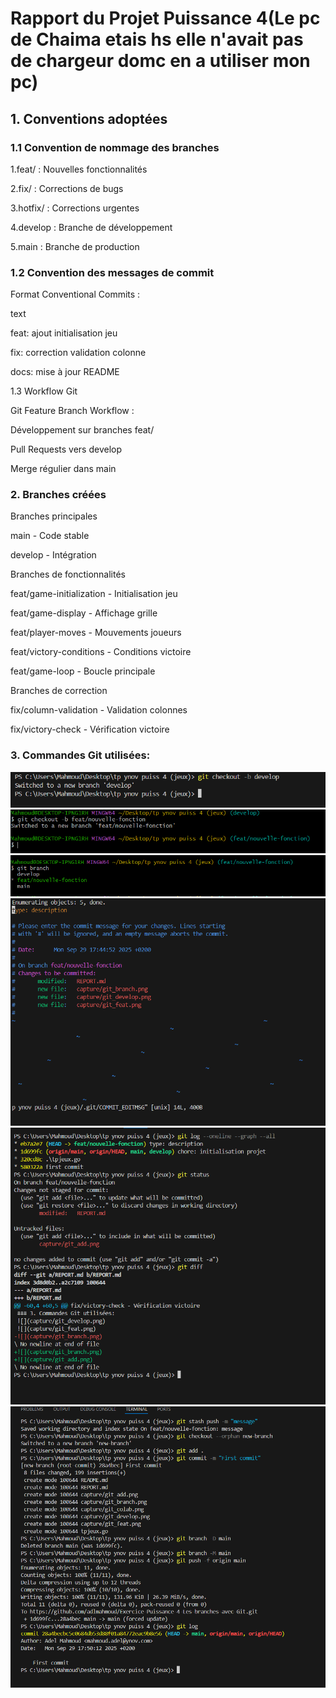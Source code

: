 # Rapport du Projet Puissance 4(Le pc de Chaima etais hs elle n'avait pas de chargeur domc en a utiliser mon pc)
## 1. Conventions adoptées
### 1.1 Convention de nommage des branches
1.feat/ : Nouvelles fonctionnalités

2.fix/ : Corrections de bugs

3.hotfix/ : Corrections urgentes

4.develop : Branche de développement

5.main : Branche de production

### 1.2 Convention des messages de commit
Format Conventional Commits :

text

feat: ajout initialisation jeu

fix: correction validation colonne

docs: mise à jour README

1.3 Workflow Git

Git Feature Branch Workflow :

Développement sur branches feat/

Pull Requests vers develop

Merge régulier dans main

### 2. Branches créées

Branches principales

main - Code stable

develop - Intégration

Branches de fonctionnalités

feat/game-initialization - Initialisation jeu

feat/game-display - Affichage grille

feat/player-moves - Mouvements joueurs

feat/victory-conditions - Conditions victoire

feat/game-loop - Boucle principale

Branches de correction

fix/column-validation - Validation colonnes

fix/victory-check - Vérification victoire
### 3. Commandes Git utilisées:
![](capture/git_develop.png)
![](capture/git_feat.png)
![](capture/git_branch.png)
![](capture/git_add.png)
![](capture/git_colab.png)
![](capture/supp_hist.png)
